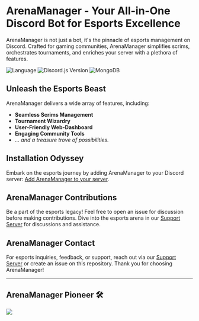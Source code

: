 # ArenaManager - Your All-in-One Discord Bot for Esports Excellence

ArenaManager is not just a bot, it's the pinnacle of esports management on Discord. Crafted for gaming communities, ArenaManager simplifies scrims, orchestrates tournaments, and enriches your server with a plethora of features. 

![Language](https://img.shields.io/badge/javascript-blue?logo=javascript)
![Discord.js Version](https://img.shields.io/badge/lib-discord.js_v14-blue)
![MongoDB](https://img.shields.io/badge/MongoDB-blue?logo=mongodb)


## Unleash the Esports Beast
ArenaManager delivers a wide array of features, including:

- **Seamless Scrims Management**
- **Tournament Wizardry**
- **User-Friendly Web-Dashboard**
- **Engaging Community Tools**
- *... and a treasure trove of possibilities.*

## Installation Odyssey
Embark on the esports journey by adding ArenaManager to your Discord server: [Add ArenaManager to your server](https://discord.com/api/oauth2/authorize?client_id=1184449900541378641&permissions=8&scope=bot). 

## ArenaManager Contributions

Be a part of the esports legacy! Feel free to open an issue for discussion before making contributions. Dive into the esports arena in our [Support Server](https://discord.gg/Q52p7cuBHY) for discussions and assistance.

## ArenaManager Contact
For esports inquiries, feedback, or support, reach out via our [Support Server](https://discord.gg/Q52p7cuBHY) or create an issue on this repository. Thank you for choosing ArenaManager!

--- 

## ArenaManager Pioneer 🛠
 
<a href="https://github.com/arenamanagerofficial/arenamanager/graphs/contributors">
  <img src="https://contrib.rocks/image?repo=arenamanagerofficial/arenamanager" />
</a>



